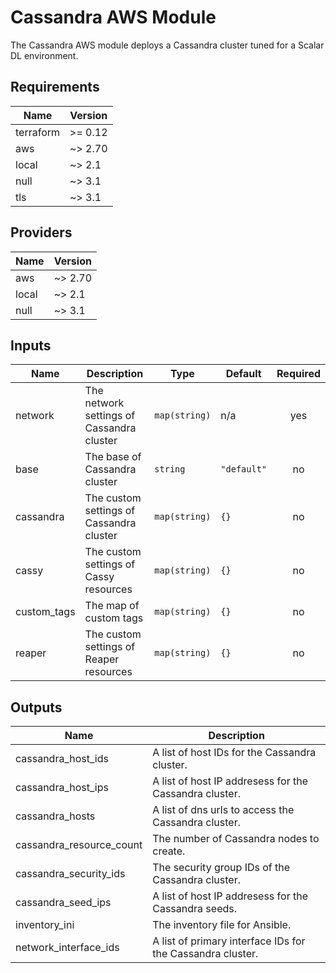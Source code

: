 # Cassandra AWS Module
The Cassandra AWS module deploys a Cassandra cluster tuned for a Scalar DL environment.

<!-- BEGINNING OF PRE-COMMIT-TERRAFORM DOCS HOOK -->
## Requirements

| Name | Version |
|------|---------|
| terraform | >= 0.12 |
| aws | ~> 2.70 |
| local | ~> 2.1 |
| null | ~> 3.1 |
| tls | ~> 3.1 |

## Providers

| Name | Version |
|------|---------|
| aws | ~> 2.70 |
| local | ~> 2.1 |
| null | ~> 3.1 |

## Inputs

| Name | Description | Type | Default | Required |
|------|-------------|------|---------|:--------:|
| network | The network settings of Cassandra cluster | `map(string)` | n/a | yes |
| base | The base of Cassandra cluster | `string` | `"default"` | no |
| cassandra | The custom settings of Cassandra cluster | `map(string)` | `{}` | no |
| cassy | The custom settings of Cassy resources | `map(string)` | `{}` | no |
| custom_tags | The map of custom tags | `map(string)` | `{}` | no |
| reaper | The custom settings of Reaper resources | `map(string)` | `{}` | no |

## Outputs

| Name | Description |
|------|-------------|
| cassandra_host_ids | A list of host IDs for the Cassandra cluster. |
| cassandra_host_ips | A list of host IP addresess for the Cassandra cluster. |
| cassandra_hosts | A list of dns urls to access the Cassandra cluster. |
| cassandra_resource_count | The number of Cassandra nodes to create. |
| cassandra_security_ids | The security group IDs of the Cassandra cluster. |
| cassandra_seed_ips | A list of host IP addresess for the Cassandra seeds. |
| inventory_ini | The inventory file for Ansible. |
| network_interface_ids | A list of primary interface IDs for the Cassandra cluster. |

<!-- END OF PRE-COMMIT-TERRAFORM DOCS HOOK -->
